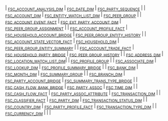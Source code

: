 | <sub>[FSC_ACCOUNT_ANALYSIS_DIM](./fsc_account_analysis_dim.md)</sub> | <sub>[FSC_DATE_DIM](./fsc_date_dim.md)</sub> |  <sub>[FSC_PARTY_SEQUENCE](./fsc_party_sequence.md)</sub> |
| <sub>[FSC_ACCOUNT_DIM](./fsc_account_dim.md)</sub> | <sub>[FSC_ENTITY_WATCH_LIST_DIM](./fsc_entity_watch_list_dim.md)</sub> |  <sub>[FSC_PEER_GROUP](./fsc_peer_group.md)</sub> |
| <sub>[FSC_ACCOUNT_EVENT_FACT](./fsc_account_event_fact.md)</sub> | <sub>[FSC_EXT_PARTY_ACCOUNT_DIM](./fsc_ext_party_account_dim.md)</sub> |  <sub>[FSC_PEER_GROUP_ASSIGNMENT](./fsc_peer_group_assignment.md)</sub> |
| <sub>[FSC_ACCOUNT_PROFILE_FACT](./fsc_account_profile_fact.md)</sub> | <sub>[FSC_HOUSEHOLD_ACCOUNT_BRIDGE](./fsc_household_account_bridge.md)</sub> |  <sub>[FSC_PEER_GROUP_ENTITY_HISTORY](./fsc_peer_group_entity_history.md)</sub> |
| <sub>[FSC_ACCOUNT_STATE_VECTOR_FACT](./fsc_account_state_vector_fact.md)</sub> | <sub>[FSC_HOUSEHOLD_DIM](./fsc_household_dim.md)</sub> |  <sub>[FSC_PEER_GROUP_ENTITY_SUMMARY](./fsc_peer_group_entity_summary.md)</sub> |
| <sub>[FSC_ACCOUNT_TRADE_FACT](./fsc_account_trade_fact.md)</sub> | <sub>[FSC_HOUSEHOLD_PARTY_BRIDGE](./fsc_household_party_bridge.md)</sub> |  <sub>[FSC_PEER_GROUP_HISTORY](./fsc_peer_group_history.md)</sub> |
| <sub>[FSC_ADDRESS_DIM](./fsc_address_dim.md)</sub> | <sub>[FSC_LOCATION_WATCH_LIST_DIM](./fsc_location_watch_list_dim.md)</sub>|<sub></sub> | <sub>[FSC_PROFILE_GROUP](./fsc_profile_group.md)</sub> |
| <sub>[FSC_ASSOCIATE_DIM](./fsc_associate_dim.md)</sub> | <sub>[FSC_LOOKUP_DIM](./fsc_lookup_dim.md)</sub> | <sub>[FSC_PROFILE_SUMMARY_BRIDGE](./fsc_profile_summary_bridge.md)</sub> |
| <sub>[FSC_BANK_DIM](./fsc_bank_dim.md)</sub> | <sub>[FSC_MONTH_DIM](./fsc_month_dim.md)</sub> | <sub>[FSC_SUMMARY_GROUP](./fsc_summary_group.md)</sub> |
| <sub>[FSC_BRANCH_DIM](./fsc_branch_dim.md)</sub> | <sub>[FSC_PARTY_ACCOUNT_BRIDGE](./fsc_party_account_bridge.md)</sub> | <sub>[FSC_SUMMARY_TRANS_TYPE_BRIDGE](./fsc_summary_trans_type_bridge.md)</sub> |
| <sub>[FSC_CASH_FLOW_BANK_BRIDGE](./fsc_cash_flow_bank_bridge.md)</sub> | <sub>[FSC_PARTY_ASSOC](./fsc_party_assoc.md)</sub> | <sub>[FSC_TIME_DIM](./fsc_time_dim.md)</sub> |
| <sub>[FSC_CASH_FLOW_FACT](./fsc_cash_flow_fact.md)</sub> | <sub>[FSC_PARTY_ASSOC_ATTRIBUTE](./fsc_party_assoc_attribute.md)</sub> | <sub>[FSC_TRANSACTION_DIM](./fsc_transaction_dim.md)</sub> |
| <sub>[FSC_CLASSIFIER_FACT](./fsc_classifier_fact.md)</sub> | <sub>[FSC_PARTY_DIM](./fsc_party_dim.md)</sub> | <sub>[FSC_TRANSACTION_STATUS_DIM](./fsc_transaction_status_dim.md)</sub> |
| <sub>[FSC_COUNTRY_DIM](./fsc_country_dim.md)</sub> | <sub>[FSC_PARTY_PROFILE_FACT](./fsc_party_profile_fact.md)</sub> | <sub>[FSC_TRANSACTION_TYPE_DIM](./fsc_transaction_type_dim.md)</sub> |
| <sub>[FSC_CURRENCY_DIM](./fsc_currency_dim.md)</sub> | | |
